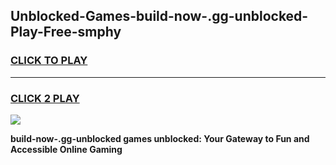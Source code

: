 
## Unblocked-Games-build-now-.gg-unblocked-Play-Free-smphy
<h3>
<a href="https://premium76.site?title=build-now-.gg-unblocked&ref=19M">CLICK TO PLAY</a></h3>
<hr>

<h3>
<a href="https://premium76.site?title=build-now-.gg-unblocked&ref=19M">CLICK 2 PLAY</a>
  
</h3>

<a href="https://premium76.site?title=build-now-.gg-unblocked&ref=19M"><img src="https://clearcache.store/games.png"></a>


**build-now-.gg-unblocked games unblocked: Your Gateway to Fun and Accessible Online Gaming**
